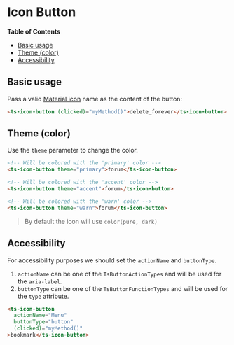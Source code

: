 <h1>Icon Button</h1>

<!-- START doctoc generated TOC please keep comment here to allow auto update -->
<!-- DON'T EDIT THIS SECTION, INSTEAD RE-RUN doctoc TO UPDATE -->
**Table of Contents**

- [Basic usage](#basic-usage)
- [Theme (color)](#theme-color)
- [Accessibility](#accessibility)

<!-- END doctoc generated TOC please keep comment here to allow auto update -->


## Basic usage

Pass a valid [Material icon][material-icons] name as the content of the button:

```html
<ts-icon-button (clicked)="myMethod()">delete_forever</ts-icon-button>
```


## Theme (color)

Use the `theme` parameter to change the color.

```html
<!-- Will be colored with the 'primary' color -->
<ts-icon-button theme="primary">forum</ts-icon-button>

<!-- Will be colored with the 'accent' color -->
<ts-icon-button theme="accent">forum</ts-icon-button>

<!-- Will be colored with the 'warn' color -->
<ts-icon-button theme="warn">forum</ts-icon-button>
```
> By default the icon will use `color(pure, dark)`


## Accessibility

For accessibility purposes we should set the `actionName` and `buttonType`.

1. `actionName` can be one of the `TsButtonActionTypes` and will be used for the `aria-label`.
1. `buttonType` can be one of the `TsButtonFunctionTypes` and will be used for the `type` attribute.

```html
<ts-icon-button
  actionName="Menu"
  buttonType="button"
  (clicked)="myMethod()"
>bookmark</ts-icon-button>
```


<!-- Links -->
[material-icons]: https://material.io/icons/
